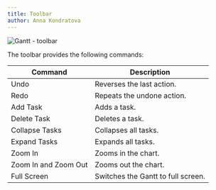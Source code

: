 ```yaml
---
title: Toolbar
author: Anna Kondratova
---
```


![Gantt - toolbar](~/interface-elements-for-web/images/Gantt/toolbar.png)

The toolbar provides the following commands:

| Command | Description |
|---|---|
| Undo | Reverses the last action. |
| Redo | Repeats the undone action. |
| Add Task | Adds a task. |
| Delete Task | Deletes a task. |
| Collapse Tasks  | Collapses all tasks. |
| Expand Tasks | Expands all tasks. |
| Zoom In | Zooms in the chart. |
| Zoom In and Zoom Out | Zooms out the chart. |
| Full Screen | Switches the Gantt to full screen. |
